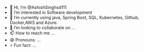 - 👋 Hi, I’m @AshishSinghsd111
- 👀 I’m interested in Software development
- 🌱 I’m currently using java, Spring Boot, SQL, Kubernetes, Github, Docker,AWS and Azure.
- 💞️ I’m looking to collaborate on ...
- 📫 How to reach me ...
- 😄 Pronouns: ...
- ⚡ Fun fact: ...

<!---
AshishSinghsd111/AshishSinghsd111 is a ✨ special ✨ repository because its `README.md` (this file) appears on your GitHub profile.
You can click the Preview link to take a look at your changes.
--->
